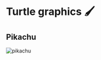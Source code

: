 ﻿# Turtle graphics 🖌

## Pikachu

![pikachu](https://user-images.githubusercontent.com/79363930/154288277-41a07fc7-eb16-4be1-ab02-169f5968a60f.png)
